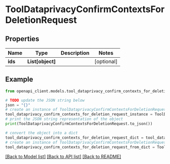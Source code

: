 # ToolDataprivacyConfirmContextsForDeletionRequest


## Properties

Name | Type | Description | Notes
------------ | ------------- | ------------- | -------------
**ids** | **List[object]** |  | [optional] 

## Example

```python
from openapi_client.models.tool_dataprivacy_confirm_contexts_for_deletion_request import ToolDataprivacyConfirmContextsForDeletionRequest

# TODO update the JSON string below
json = "{}"
# create an instance of ToolDataprivacyConfirmContextsForDeletionRequest from a JSON string
tool_dataprivacy_confirm_contexts_for_deletion_request_instance = ToolDataprivacyConfirmContextsForDeletionRequest.from_json(json)
# print the JSON string representation of the object
print(ToolDataprivacyConfirmContextsForDeletionRequest.to_json())

# convert the object into a dict
tool_dataprivacy_confirm_contexts_for_deletion_request_dict = tool_dataprivacy_confirm_contexts_for_deletion_request_instance.to_dict()
# create an instance of ToolDataprivacyConfirmContextsForDeletionRequest from a dict
tool_dataprivacy_confirm_contexts_for_deletion_request_from_dict = ToolDataprivacyConfirmContextsForDeletionRequest.from_dict(tool_dataprivacy_confirm_contexts_for_deletion_request_dict)
```
[[Back to Model list]](../README.md#documentation-for-models) [[Back to API list]](../README.md#documentation-for-api-endpoints) [[Back to README]](../README.md)


